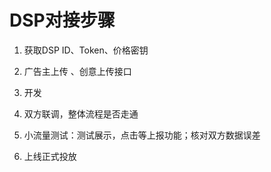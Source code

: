 # DSP对接步骤

1. 获取DSP ID、Token、价格密钥

2. 广告主上传 、创意上传接口

3. 开发

4. 双方联调，整体流程是否走通

5. 小流量测试：测试展示，点击等上报功能；核对双方数据误差

6. 上线正式投放
